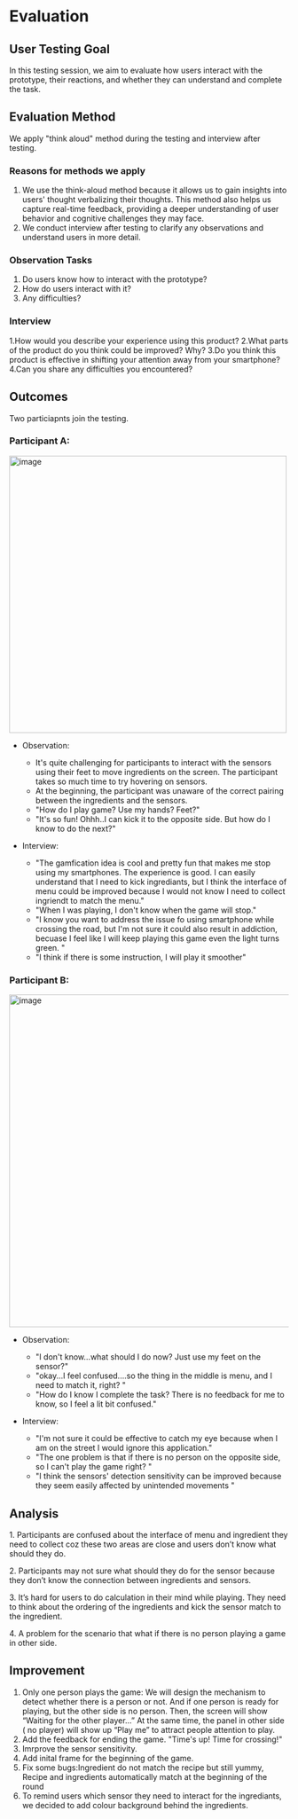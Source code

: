 # Evaluation
## User Testing Goal
In this testing session, we aim to evaluate how users interact with the prototype, their reactions, and whether they can understand and complete the task.

## Evaluation Method 
We apply "think aloud" method during the testing and interview after testing. 

### Reasons for methods we apply
1. We use the think-aloud method because it allows us to gain insights into users' thought verbalizing their thoughts. This method also helps us capture real-time feedback, providing a deeper understanding of user behavior and cognitive challenges they may face.
2. We conduct interview after testing to clarify any observations and understand users in more detail. 

### Observation Tasks
1. Do users know how to interact with the prototype?
2. How do users interact with it?
3. Any difficulties?

### Interview
1.How would you describe your experience using this product?
2.What parts of the product do you think could be improved? Why?
3.Do you think this product is effective in shifting your attention away from your smartphone?
4.Can you share any difficulties you encountered?

## Outcomes
Two particiapnts join the testing. 

### Participant A:
<img width="500" alt="image" src="https://github.com/user-attachments/assets/50c682e3-5852-4d91-a9db-039d25ad77d9">

- Observation:
  -  It's quite challenging for participants to interact with the sensors using their feet to move ingredients on the screen. The participant takes so much time to try hovering on sensors.
  -  At the beginning, the participant was unaware of the correct pairing between the ingredients and the sensors.
  -  "How do I play game? Use my hands? Feet?"
  -  "It's so fun! Ohhh..I can kick it to the opposite side. But how do I know to do the next?"
  
- Interview:
  -  "The gamfication idea is cool and pretty fun that makes me stop using my smartphones. The experience is good. I can easily understand that I need to kick ingrediants, but I think the interface of menu could be improved because I would not know I need to collect ingriendt to match the menu."
  -  "When I was playing, I don't know when the game will stop."
  -  "I know you want to address the issue fo using smartphone while crossing the road, but I'm not sure it could also result in addiction, becuase I feel like I will keep playing this game even the light turns green. "
  -  "I think if there is some instruction, I will play it smoother"
 
  
    
### Participant B:
<img width="600" alt="image" src="https://github.com/user-attachments/assets/f25cdaba-72c6-4c29-b806-f39afa901fee">

- Observation:
  - "I don't know...what should I do now? Just use my feet on the sensor?"
  - "okay...I feel confused....so the thing in the middle is menu, and I need to match it, right? "
  - "How do I know I complete the task? There is no feedback for me to know, so I feel a lit bit confused."

- Interview:
  - "I'm not sure it could be effective to catch my eye because when I am on the street I would ignore this application."
  - "The one problem is that if there is no person on the opposite side, so I can't play the game right? "
  - "I think the sensors' detection sensitivity can be improved because they seem easily affected by unintended movements "

## Analysis
⁠1. Participants are confused about the interface of menu and ingredient they need to collect coz these two areas are close and users don’t know what should they do.

2.⁠ Participants may not sure what should they do for the sensor because they don’t know the connection between ingredients and sensors. 

3.⁠ ⁠⁠It’s hard for users to do calculation in their mind while playing. They need to think about the ordering of the ingredients and kick the sensor match to the ingredient.

4.⁠ ⁠⁠A problem for the scenario that what if there is no person playing a game in other side.

## Improvement
1. Only one person plays the game: We will design the mechanism to detect whether there is a person or not. And if one person is ready for playing, but the other side is no person. Then, the screen will show “Waiting for the other player…” At the same time, the panel in other side ( no player) will show up “Play me” to attract people attention to play.
2. Add the feedback for ending the game. "Time's up! Time for crossing!"
3. Imrprove the sensor sensitivity.
4. Add inital frame for the beginning of the game. 
5. Fix some bugs:⁠Ingredient do not match the recipe but still yummy, Recipe and ingredients automatically match at the beginning of the round
6. To remind users which sensor they need to interact for the ingrediants, we decided to add colour background behind the ingredients. 

